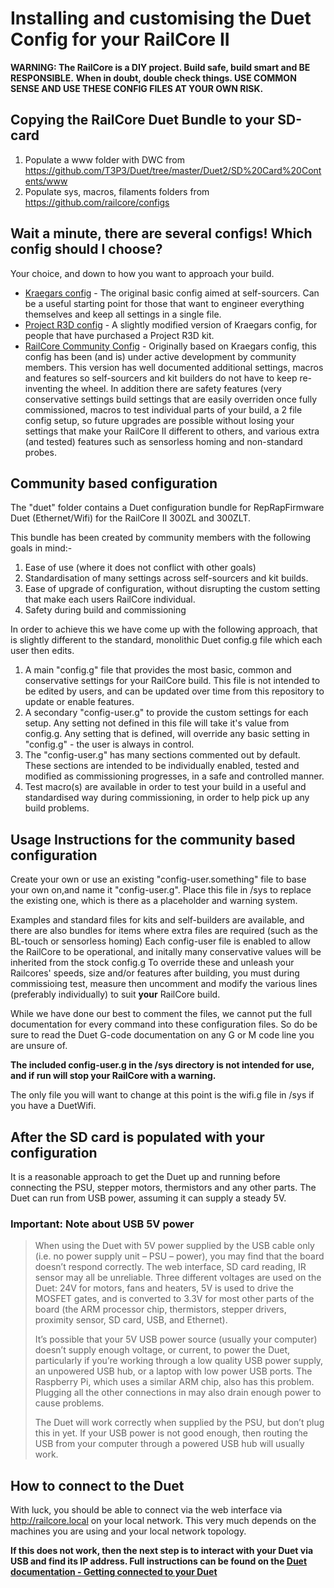 # Installing and customising the Duet Config for your RailCore II

**WARNING: The RailCore is a DIY project. Build safe, build smart and BE RESPONSIBLE.**
**When in doubt, double check things. USE COMMON SENSE AND USE THESE CONFIG FILES AT YOUR OWN RISK.**

## Copying the RailCore Duet Bundle to your SD-card

1. Populate a www folder with DWC from https://github.com/T3P3/Duet/tree/master/Duet2/SD%20Card%20Contents/www
1. Populate sys, macros, filaments folders from https://github.com/railcore/configs

## Wait a minute, there are several configs! Which config should I choose?

Your choice, and down to how you want to approach your build.

 * [Kraegars config](https://github.com/railcore/configs/tree/master/unmaintained/Kraegars/300ZL) - The original basic config aimed at self-sourcers. Can be a useful starting point for those that want to engineer everything themselves and keep all settings in a single file.
 * [Project R3D config](https://github.com/railcore/configs/tree/master/unmaintained/ProjectR3D/300ZL) - A slightly modified version of Kraegars config, for people that have purchased a Project R3D kit.
 * [RailCore Community Config](https://github.com/railcore/configs/) - Originally based on Kraegars config, this config has been (and is) under active development by community members. This version has well documented additional settings, macros and features so self-sourcers and kit builders do not have to keep re-inventing the wheel. In addition there are safety features (very conservative settings build settings that are easily overriden once fully commissioned, macros to test individual parts of your build, a 2 file config setup, so future upgrades are possible without losing your settings that make your RailCore II different to others, and various extra (and tested) features such as sensorless homing and non-standard probes. 

## Community based configuration

The "duet" folder contains a Duet configuration bundle for RepRapFirmware Duet (Ethernet/Wifi) for the RailCore II 300ZL and 300ZLT.

This bundle has been created by community members with the following goals in mind:-

 1. Ease of use (where it does not conflict with other goals)
 1. Standardisation of many settings across self-sourcers and kit builds.
 1. Ease of upgrade of configuration, without disrupting the custom setting that make each users RailCore individual.
 1. Safety during build and commissioning
 
 In order to achieve this we have come up with the following approach, that is slightly different to the standard, monolithic Duet config.g file which each user then edits.
 
 1. A main "config.g" file that provides the most basic, common and conservative settings for your RailCore build. This file is not intended to be edited by users, and can be updated over time from this repository to update or enable features.
 1. A secondary "config-user.g" to provide the custom settings for each setup. Any setting not defined in this file will take it's value from config.g. Any setting that is defined, will override any basic setting in "config.g" - the user is always in control.
 1. The "config-user.g" has many sections commented out by default. These sections are intended to be individually enabled, tested and modified as commissioning progresses, in a safe and controlled manner.
 1. Test macro(s) are available in order to test your build in a useful and standardised way during commissioning, in order to help pick up any build problems.

## Usage Instructions for the community based configuration

Create your own or use an existing "config-user.something" file to base your own on,and name it "config-user.g".
Place this file in /sys to replace the existing one, which is there as a placeholder and warning system.

Examples and standard files for kits and self-builders are available, and there are also bundles for items where extra files are required (such as the BL-touch or sensorless homing) 
Each config-user file is enabled to allow the RailCore to be operational, and initally many conservative values
will be inherited from the stock config.g
To override these and unleash your Railcores' speeds, size and/or features after building, you must during commissioing test, measure then uncomment and modify the various lines (preferably individually) to suit **your** RailCore build.

While we have done our best to comment the files, we cannot put the full documentation for every command into these configuration files.
So do be sure to read the Duet G-code documentation on any G or M code line you are unsure of.

 **The included config-user.g in the /sys directory is not intended for use, and if run will stop your RailCore with a warning.**
 
 The only file you will want to change at this point is the wifi.g file in /sys if you have a DuetWifi.
 
## After the SD card is populated with your configuration

It is a reasonable approach to get the Duet up and running before connecting the PSU, stepper motors, thermistors and any other parts. The Duet can run from USB power, assuming it can supply a steady 5V.

### Important: Note about USB 5V power

> When using the Duet with 5V power supplied by the USB cable only (i.e. no power supply unit – PSU – power), you may find that the board doesn’t respond correctly. The web interface, SD card reading, IR sensor may all be unreliable. Three different voltages are used on the Duet: 24V for motors, fans and heaters, 5V is used to drive the MOSFET gates, and is converted to 3.3V for most other parts of the board (the ARM processor chip, thermistors, stepper drivers, proximity sensor, SD card, USB, and Ethernet).
> 
> It’s possible that your 5V USB power source (usually your computer) doesn’t supply enough voltage, or current, to power the Duet, particularly if you’re working through a low quality USB power supply, an unpowered USB hub, or a laptop with low power USB ports. The Raspberry Pi, which uses a similar ARM chip, also has this problem. Plugging all the other connections in may also drain enough power to cause problems.
>
> The Duet will work correctly when supplied by the PSU, but don’t plug this in yet. If your USB power is not good enough, then routing the USB from your computer through a powered USB hub will usually work.

## How to connect to the Duet

With luck, you should be able to connect via the web interface via http://railcore.local on your local network. This very much depends on the machines you are using and your local network topology.

**If this does not work, then the next step is to interact with your Duet via USB and find its IP address. Full instructions can be found on the [Duet documentation - Getting connected to your Duet](https://duet3d.dozuki.com/Guide/1.%29+Getting+Connected+to+your+Duet/7)** 
